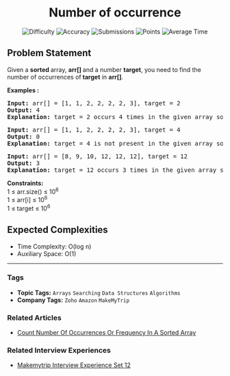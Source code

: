 <h1 align="center">Number of occurrence</h1>

<p align="center">
  <img alt="Difficulty" title="Difficulty" src="https://custom-icon-badges.demolab.com/badge/Difficulty: Easy-1F222E?style=for-the-badge&logoColor=white&logo=fire"/>
  <img alt="Accuracy" title="Accuracy" src="https://custom-icon-badges.demolab.com/badge/Accuracy: 59.34%25-1F222E?style=for-the-badge&logoColor=white&logo=target"/>
  <img alt="Submissions" title="Submissions" src="https://custom-icon-badges.demolab.com/badge/Submissions: 343K+-1F222E?style=for-the-badge&logoColor=white&logo=repo"/>
  <img alt="Points" title="Points" src="https://custom-icon-badges.demolab.com/badge/Points: 2-1F222E?style=for-the-badge&logoColor=white&logo=award"/>
  <img alt="Average Time" title="Average Time" src="https://custom-icon-badges.demolab.com/badge/Average%20Time: 20m-1F222E?style=for-the-badge&logoColor=white&logo=clock"/>
</p>

## Problem Statement

Given a <b>sorted </b>array, <b>arr[] </b>and a number <b>target</b>, you need to find the number of occurrences of<b> target</b> in <b>arr[]</b>. 

<b>Examples :</b>

<pre><b>Input: </b>arr[] = [1, 1, 2, 2, 2, 2, 3], target = 2
<b>Output:</b> 4
<b>Explanation:</b> target = 2 occurs 4 times in the given array so the output is 4.</pre>

<pre><b>Input:</b> arr[] = [1, 1, 2, 2, 2, 2, 3], target = 4
<b>Output:</b> 0
<b>Explanation:</b> target = 4 is not present in the given array so the output is 0.<br></pre>

<pre><b>Input:</b> arr[] = [8, 9, 10, 12, 12, 12], target = 12
<b>Output:</b> 3
<b>Explanation:</b> target = 12 occurs 3 times in the given array so the output is 3.</pre>

<b>Constraints:</b><br>1 ≤ arr.size() ≤ 10<sup>6</sup><br>1 ≤ arr[i] ≤ 10<sup>6</sup><br>1 ≤ target ≤ 10<sup>6</sup>

## Expected Complexities
- Time Complexity: O(log n)
- Auxiliary Space: O(1)

<hr>

### Tags
- **Topic Tags:** `Arrays` `Searching` `Data Structures` `Algorithms`
- **Company Tags:** `Zoho` `Amazon` `MakeMyTrip`

### Related Articles
- [Count Number Of Occurrences Or Frequency In A Sorted Array](https://www.geeksforgeeks.org/count-number-of-occurrences-or-frequency-in-a-sorted-array/)

### Related Interview Experiences
- [Makemytrip Interview Experience Set 12](https://www.geeksforgeeks.org/makemytrip-interview-experience-set-12/)
